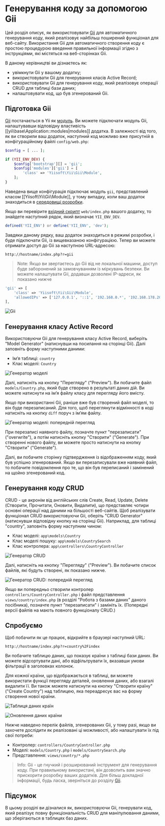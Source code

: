 Генерування коду за допомогою Gii
=================================

Цей розділ описує, як використовувати [Gii](https://github.com/yiisoft/yii2-gii/blob/master/docs/guide-uk/README.md)
для автоматичного генерування коду, який реалізовує найбільш поширений функціонал для веб-сайту. Використання Gii для 
автоматичного створення коду є простою процедурою введення правильної інформації згідно з інструкціями, які містяться
на веб-сторінках Gii.

В даному керівництві ви дізнаєтесь як:

* увімкнути Gii у вашому додатку;
* використовувати Gii для генерування класів Active Record;
* використовувати Gii для генерування коду, який реалізовує операції CRUD для таблиці бази даних;
* налаштовувати код, що був згенерований Gii.


Підготовка Gii <span id="starting-gii"></span>
--------------

[Gii](https://github.com/yiisoft/yii2-gii/blob/master/docs/guide-uk/README.md) постачається в Yii як [модуль](structure-modules.md). 
Ви можете підключати модуль Gii, налаштувавши відповідну властивість [[yii\base\Application::modules|modules]] додатка. В залежності
від того, як ви створили ваш додаток, наступний код можливо вже присутній в конфігураційному файлі `config/web.php`:

```php
$config = [ ... ];

if (YII_ENV_DEV) {
    $config['bootstrap'][] = 'gii';
    $config['modules']['gii'] = [
        'class' => 'Yiisoft\Yii\Gii\Module',
    ];
}
```

Наведена вище конфігурація підключає модуль `gii`, представлений класом [[Yiisoft\Yii\Gii\Module]], у тому випадку,
коли ваш додаток знаходиться в [середовищі розробки](concept-configurations.md#environment-constants).

Якщо ви перевірите [вхідний скрипт](structure-entry-scripts.md) `web/index.php` вашого додатку, то
знайдете наступний рядок, який визначає `YII_ENV_DEV`.

```php
defined('YII_ENV') or define('YII_ENV', 'dev');
```

Завдяки даному рядку, ваш додаток знаходиться в режимі розробки, і буде підключати Gii, із вищевказаною конфігурацією.
Тепер ви можете отримати доступ до Gii за наступною URL-адресою:

```
http://hostname/index.php?r=gii
```

> Note: Якщо ви звертаєтесь до Gii від не локальної машини, доступ буде заборонений за замовчуванням із міркувань
безпеки. Ви можете налаштувати Gii, додавши дозволені IP-адреси, як показано нижче
```php
'gii' => [
    'class' => 'Yiisoft\Yii\Gii\Module',
    'allowedIPs' => ['127.0.0.1', '::1', '192.168.0.*', '192.168.178.20'] // налаштувати для ваших потреб
],
```

![Gii](images/start-gii.png)


Генерування класу Active Record <span id="generating-ar"></span>
-------------------------------

Використовуючи Gii для генерування класу Active Record, виберіть "Model Generator" (натиснувши на посилання на сторінці Gii).
Далі заповніть форму наступними даними:

* Ім’я таблиці: `country`
* Клас моделі: `Country`

![Генератор моделі](images/start-gii-model.png)

Далі, натисніть на кнопку "Перегляду" ("Preview"). Ви побачите файл `models/Country.php`, який буде створено в результаті
даних дій. Ви можете натиснути на ім’я файлу класу для перегляду його вмісту.

Якщо при використанні Gii, раніше вже був створений файл моделі, то він буде перезаписаний. Для того, щоб переглянути 
відмінності в коді натисніть на кнопку `diff` поруч з ім’ям файлу.

![Генератор моделі: попередній перегляд](images/start-gii-model-preview.png)

При перезаписі наявного файлу, позначте пункт "перезаписати" ("overwrite"), а потім натисніть кнопку "Створити" ("Generate"). При створенні нового файлу, ви можете просто натиснути на кнопку "Створити" ("Generate").

Далі, ви побачите сторінку підтвердження із відображенням коду, який був успішно згенерований. Якщо ви перезаписували вже наявний 
файл, то побачите повідомлення про те, що він був переписаний і замінений на щойно згенерований код.


Генерування коду CRUD <span id="generating-crud"></span>
---------------------

CRUD - це акронім від англійських слів Create, Read, Update, Delete (Створити, Прочитати, Оновити, Видалити), що представляє чотири основні операції над даними на більшості веб-сайтів.
Щоб реалізувати функціонал CRUD використовуючи Gii, оберіть "CRUD Generator" (натиснувши відповідну кнопку на сторінці Gii). Наприклад, для таблиці "country", заповніть форму наступним чином:

* Клас моделі: `app\models\Country`
* Клас моделі пошуку: `app\models\CountrySearch`
* Клас контролера: `app\controllers\CountryController`

![Генератор CRUD](images/start-gii-crud.png)

Далі, натисніть на кнопку "Перегляду" ("Preview"). Ви побачите список файлів, які будуть створені, як показано нижче.

![Генератор CRUD: попередній перегляд](images/start-gii-crud-preview.png)

Якщо ви попередньо створили контролер `controllers/CountryController.php` і файл представлення `views/country/index.php` 
(в розділі "Робота з базами даних" даного посібника), позначте пункт "перезаписати" і замініть їх. (Попередні версії файлів на мають повного функціоналу CRUD.)


Спробуємо <span id="trying-it-out"></span>
---------

Щоб побачити як це працює, відкрийте в браузері наступний URL:

```
http://hostname/index.php?r=country%2Findex
```

Ви побачите таблицю даних, що показує країни з таблиці бази даних. Ви можете відсортувати дані,
або відфільтрувати їх, вказавши умови фільтрації в заголовках колонок.

Для кожної країни, що відображається в таблиці, ви можете використати функції перегляду деталей, оновлення даних, або взагалі видалити її.
Ви також можете натиснути на кнопку "Створити країну" ("Create Country") над таблицею, яка переадресує вас на форму створення нової країни.

![Таблиця даних країн](images/start-gii-country-grid.png)

![Оновлення даних країни](images/start-gii-country-update.png)

Нижче наведено перелік файлів, згенерованих Gii, у тому разі, якщо ви захочете дослідити як реалізовані ці можливості, 
або налаштувати їх під свої потреби:

* Контролер: `controllers/CountryController.php`
* Моделі: `models/Country.php` і `models/CountrySearch.php`
* Представлення: `views/country/*.php`

> Info: Gii - це гнучкий і розширюваний інструмент для генерування коду. При правильному використані, він дозволить
вам значно прискорити розробку ваших додатків. Для більш докладної інформації, будь ласка, зверніться до розділу
[Gii](https://github.com/yiisoft/yii2-gii/blob/master/docs/guide-uk/README.md).


Підсумок <span id="summary"></span>
--------

В цьому розділі ви дізналися як, використовуючи Gii, генерувати код, який реалізує повну функціональність CRUD для 
маніпулювання даними, що зберігаються в таблицях баз даних.
